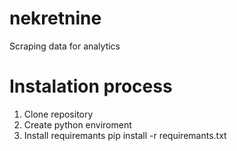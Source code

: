 # nekretnine
Scraping data for analytics

# Instalation process
1. Clone repository
2. Create python enviroment
3. Install requiremants pip install -r requiremants.txt
